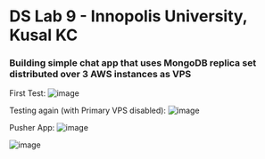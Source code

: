 # DS Lab 9 - Innopolis University, Kusal KC
### Building simple chat app that uses MongoDB replica set distributed over 3 AWS instances as VPS

First Test:
![image](https://user-images.githubusercontent.com/26818010/67929301-e79caa80-fbb4-11e9-9781-9b3a7e8aed8a.png)

Testing again (with Primary VPS disabled):
![image](https://user-images.githubusercontent.com/26818010/67929341-000cc500-fbb5-11e9-8cdd-b9e9d2046e77.png)


Pusher App:
![image](https://user-images.githubusercontent.com/26818010/67929844-47478580-fbb6-11e9-8d3f-65a4988d8f08.png)

![image](https://user-images.githubusercontent.com/26818010/67929938-8544a980-fbb6-11e9-8ca7-ba215abc5528.png)
